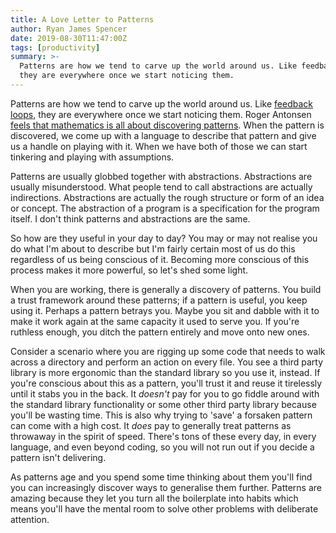 ```yaml
---
title: A Love Letter to Patterns
author: Ryan James Spencer
date: 2019-08-30T11:47:00Z
tags: [productivity]
summary: >-
  Patterns are how we tend to carve up the world around us. Like feedback loops,
  they are everywhere once we start noticing them.
---
```


Patterns are how we tend to carve up the world around us. Like [feedback
loops](https://www.justanotherdot.com/posts/a_love_letter_to_feedback_loops.html),
they are everywhere once we start noticing them. Roger Antonsen [feels that
mathematics is all about discovering
patterns](https://www.ted.com/talks/roger_antonsen_math_is_the_hidden_secret_to_understanding_the_world).
When the pattern is discovered, we come up with a language to describe that
pattern and give us a handle on playing with it. When we have both of those we
can start tinkering and playing with assumptions.

Patterns are usually globbed together with abstractions. Abstractions are
usually misunderstood. What people tend to call abstractions are actually
indirections. Abstractions are actually the rough structure or form of an idea
or concept. The abstraction of a program is a specification for the program
itself. I don't think patterns and abstractions are the same.

So how are they useful in your day to day? You may or may not realise you do
what I'm about to describe but I'm fairly certain most of us do this regardless
of us being conscious of it. Becoming more conscious of this process makes it
more powerful, so let's shed some light.

When you are working, there is generally a discovery of patterns. You build a
trust framework around these patterns; if a pattern is useful, you keep using
it. Perhaps a pattern betrays you. Maybe you sit and dabble with it to make it
work again at the same capacity it used to serve you. If you're ruthless enough,
you ditch the pattern entirely and move onto new ones.

Consider a scenario where you are rigging up some code that needs to walk across
a directory and perform an action on every file. You see a third party library
is more ergonomic than the standard library so you use it, instead. If you're
conscious about this as a pattern, you'll trust it and reuse it tirelessly until
it stabs you in the back. It _doesn't_ pay for you to go fiddle around with the
standard library functionality or some other third party library because you'll
be wasting time. This is also why trying to 'save' a forsaken pattern can come
with a high cost. It _does_ pay to generally treat patterns as throwaway in the
spirit of speed. There's tons of these every day, in every language, and even
beyond coding, so you will not run out if you decide a pattern isn't delivering.

As patterns age and you spend some time thinking about them you'll find you can
increasingly discover ways to generalise them further. Patterns are amazing
because they let you turn all the boilerplate into habits which means you'll
have the mental room to solve other problems with deliberate attention.
